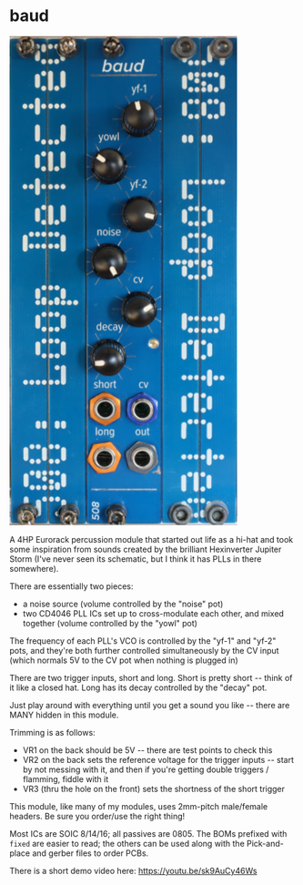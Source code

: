 # baud

<img src="baud-v2.1.jpg" width=400>

A 4HP Eurorack percussion module that started out life as a hi-hat and took some inspiration from sounds created by the brilliant Hexinverter Jupiter Storm (I've never seen its schematic, but I think it has PLLs in there somewhere). 

There are essentially two pieces:

- a noise source (volume controlled by the "noise" pot)
- two CD4046 PLL ICs set up to cross-modulate each other, and mixed together (volume controlled by the "yowl" pot)

The frequency of each PLL's VCO is controlled by the "yf-1" and "yf-2" pots, and they're both further controlled simultaneously by the CV input (which normals 5V to the CV pot when nothing is plugged in)

There are two trigger inputs, short and long. Short is pretty short -- think of it like a closed hat. Long has its decay controlled by the "decay" pot.

Just play around with everything until you get a sound you like -- there are MANY hidden in this module.

Trimming is as follows:

- VR1 on the back should be 5V -- there are test points to check this
- VR2 on the back sets the reference voltage for the trigger inputs -- start by not messing with it, and then if you're getting double triggers / flamming, fiddle with it
- VR3 (thru the hole on the front) sets the shortness of the short trigger 

This module, like many of my modules, uses 2mm-pitch male/female headers. Be sure you order/use the right thing!

Most ICs are SOIC 8/14/16; all passives are 0805. The BOMs prefixed with `fixed` are easier to read; the others can be used along with the Pick-and-place and gerber files to order PCBs.

There is a short demo video here: https://youtu.be/sk9AuCy46Ws
